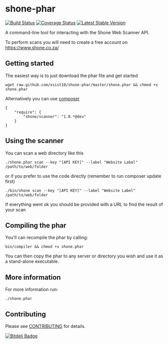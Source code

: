 shone-phar
=======

[![Build Status](https://travis-ci.org/xsist10/shone-phar.png?branch=master)](https://travis-ci.org/xsist10/shone-phar)
[![Coverage Status](https://coveralls.io/repos/xsist10/shone-phar/badge.png)](https://coveralls.io/r/xsist10/shone-phar)
[![Latest Stable Version](https://poser.pugx.org/shone/scanner/version.png)](https://packagist.org/packages/shone/scanner)

A command-line tool for interacting with the Shone Web Scanner API.

To perform scans you will need to create a free account on https://www.shone.co.za/

Getting started
-----

The easiest way is to just download the phar file and get started

    wget raw.github.com/xsist10/shone-phar/master/shone.phar && chmod +x shone.phar

Alternatively you can use [composer](http://www.getcomposer.org)

    {
        "require": {
            "shone/scanner": "1.0.*@dev"
        }
    }

Using the scanner
-----

You can scan a web directory like this

    ./shone.phar scan --key "[API KEY]" --label "Website Label" /path/to/web/folder

or if you prefer to use the code directly (remember to run composer update first)

    ./bin/shone scan --key "[API KEY]" --label "Website Label" /path/to/web/folder

If everything went ok you should be provided with a URL to find the result of your scan


Compiling the phar
-----
You'll can recompile the phar by calling:

    bin/compiler && chmod +x shone.phar

You can then copy the phar to any server or directory you wish and use it as a stand-alone executable.


More information
-----

For more information run:

    ./shone.phar



Contributing
----

Please see [CONTRIBUTING](https://github.com/xsist10/shone-phar/blob/master/CONTRIBUTING.md) for details.


[![Bitdeli Badge](https://d2weczhvl823v0.cloudfront.net/xsist10/shone-phar/trend.png)](https://bitdeli.com/free "Bitdeli Badge")
